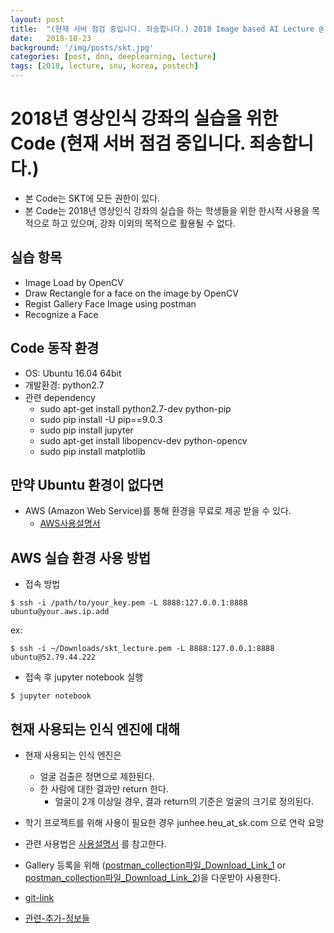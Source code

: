 ```yaml
---
layout: post
title:  "(현재 서버 점검 중입니다. 죄송합니다.) 2018 Image based AI Lecture @ SNU, POSTECH, KOREA Univ."
date:   2018-10-23
background: '/img/posts/skt.jpg'
categories: [post, dnn, deeplearning, lecture]
tags: [2018, lecture, snu, korea, postech]
---
```


2018년 영상인식 강좌의 실습을 위한 Code (현재 서버 점검 중입니다. 죄송합니다.)
================================

- 본 Code는 SKT에 모든 권한이 있다.
- 본 Code는 2018년 영상인식 강좌의 실습을 하는 학생들을 위한 한시적 사용을 목적으로 하고 있으며, 강좌 이외의 목적으로 활용될 수 없다.

실습 항목
------------------------
* Image Load by OpenCV
* Draw Rectangle for a face on the image by OpenCV
* Regist Gallery Face Image using postman
* Recognize a Face

Code 동작 환경
------------------------
* OS: Ubuntu 16.04 64bit
* 개발환경: python2.7
* 관련 dependency
  * sudo apt-get install python2.7-dev python-pip
  * sudo pip install -U pip==9.0.3
  * sudo pip install jupyter
  * sudo apt-get install libopencv-dev python-opencv
  * sudo pip install matplotlib

만약 Ubuntu 환경이 없다면
------------------------
* AWS (Amazon Web Service)를 통해 환경을 무료로 제공 받을 수 있다.
  * [AWS사용설명서](https://drive.google.com/open?id=1oDysftiGrr3yo3qX1jfLJmiRu8xhiNRd62tjk5LvdgQ)

AWS 실습 환경 사용 방법
------------------------

* 접속 방법
~~~
$ ssh -i /path/to/your_key.pem -L 8888:127.0.0.1:8888 ubuntu@your.aws.ip.add 
~~~
ex:
~~~
$ ssh -i ~/Downloads/skt_lecture.pem -L 8888:127.0.0.1:8888 ubuntu@52.79.44.222 
~~~

* 접속 후 jupyter notebook 실행
~~~
$ jupyter notebook
~~~

현재 사용되는 인식 엔진에 대해
------------------------

* 현재 사용되는 인식 엔진은
  * 얼굴 검출은 정면으로 제한된다.
  * 한 사람에 대한 결과만 return 한다.
    * 얼굴이 2개 이상일 경우, 결과 return의 기준은 얼굴의 크기로 정의된다.
* 학기 프로젝트를 위해 사용이 필요한 경우 junhee.heu_at_sk.com 으로 연락 요망

* 관련 사용법은 [사용설명서](https://drive.google.com/open?id=1xdimVwZrJDpLWi5YQWzTPKJZ-1Cbf0fcQdnPoTLYbNc) 를 참고한다.
* Gallery 등록을 위해 ([postman_collection파일_Download_Link_1](https://drive.google.com/open?id=1vHNmktm4SE9MIIBXWY1s9qh6eGJjVNxY) or [postman_collection파일_Download_Link_2](https://github.com/junheeheu/skt_ai_lecture_2018/blob/master/VIC%20API.postman_collection.json))을 다운받아 사용한다.

* [git-link](https://github.com/junheeheu/skt_ai_lecture_2018)

* [관련-추가-정보들](https://tde.sktelecom.com/wiki/pages/viewpage.action?pageId=180979799)